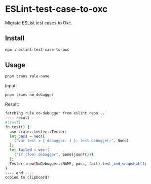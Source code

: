 # ESLint-test-case-to-oxc

Migrate ESList test cases to Oxc.

## Install

```sh
npm i eslint-test-case-to-oxc
```

## Usage

```sh
pnpm trans rule-name
```

Input:

```sh
pnpm trans no-debugger
```

Result:

```sh
fetching rule no-debugger from eslint repo...
---- result ----
#[test]
fn test() {
  use crate::tester::Tester;
  let pass = vec![
    ("var test = { debugger: 1 }; test.debugger;", None)
  ];
  let failed = vec![
    ("if (foo) debugger", Some(json!()))
  ];
  Tester::new(NoDebugger::NAME, pass, fail).test_and_snapshot();
}
---- end ----
copied to clipboard!
```
